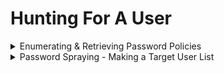 # Hunting For A User

<details>

<summary>Enumerating &#x26; Retrieving Password Policies</summary>

### **Enumerating & Retrieving - from Linux - Credentialed ⭐**

With valid domain credentials, password policy can be obtained remotely using tools like `crackmapexec` or `rpcclient`

```
dollarboysushil@htb[/htb]$ crackmapexec smb 172.16.5.5 -u avazquez -p Password123 --pass-polSMB

         172.16.5.5      445    ACADEMY-EA-DC01  [*] Windows 10.0 Build 17763 x64 (name:ACADEMY-EA-DC01) (domain:INLANEFREIGHT.LOCAL) (signing:True) (SMBv1:False)

SMB         172.16.5.5      445    ACADEMY-EA-DC01  [+] INLANEFREIGHT.LOCAL\\avazquez:Password123
SMB         172.16.5.5      445    ACADEMY-EA-DC01  [+] Dumping password info for domain: INLANEFREIGHT
SMB         172.16.5.5      445    ACADEMY-EA-DC01  Minimum password length: 8
SMB         172.16.5.5      445    ACADEMY-EA-DC01  Password history length: 24
SMB         172.16.5.5      445    ACADEMY-EA-DC01  Maximum password age: Not Set
SMB         172.16.5.5      445    ACADEMY-EA-DC01
SMB         172.16.5.5      445    ACADEMY-EA-DC01  Password Complexity Flags: 000001
SMB         172.16.5.5      445    ACADEMY-EA-DC01  	Domain Refuse Password Change: 0
SMB         172.16.5.5      445    ACADEMY-EA-DC01  	Domain Password Store Cleartext: 0
SMB         172.16.5.5      445    ACADEMY-EA-DC01  	Domain Password Lockout Admins: 0
SMB         172.16.5.5      445    ACADEMY-EA-DC01  	Domain Password No Clear Change: 0
SMB         172.16.5.5      445    ACADEMY-EA-DC01  	Domain Password No Anon Change: 0
SMB         172.16.5.5      445    ACADEMY-EA-DC01  	Domain Password Complex: 1
```

### **Enumerating the Password Policy - from Linux - SMB NULL Sessions ⭐**

Without valid credentials, we can get password policy using SMB NULL sessions

SMB NULL sessions allow an unauthenticated attacker to retrieve information from the domain, such as a complete listing of users, groups, computers, user account attributes, and the domain password policy.

* `rpcclient -U "" -N 172.16.5.5`
* then run rpc command such as `querydominfo` to confirm NULL sessions access
* then rpc command`getdompwinfo` gives us the password policy.

#### Using [enum4linux](https://labs.portcullis.co.uk/tools/enum4linux) ⭐

* `enum4linux -P 172.16.5.5` -p flag specifies for password policy

#### Using [enum4linux](https://github.com/cddmp/enum4linux-ng)-ng

* `enum4linux-ng -P 172.16.5.5 -oA ilfreight` → enum4linux-ng is rewrite of enum4linux in python with additional features like export.

### **Enumerating Null Session - from Windows**

uncommon to do null session attack from windows.

* `C:\\htb> net use \\\\DC01\\ipc$ "" /u:""` → establishing null sessions

### **Enumerating the Password Policy - from Linux - LDAP Anonymous Bind**

#### **Using ldapsearch**

* `ldapsearch -h 172.16.5.5 -x -b "DC=INLANEFREIGHT,DC=LOCAL" -s sub "*" | grep -m 1 -B 10 pwdHistoryLength`

### **Enumerating the Password Policy - from Windows ⭐**

If we are authenticated to the domain from a windows host, we can use `net.exe` to retrieve the password policy.

</details>

<details>

<summary>Password Spraying - Making a Target User List</summary>



&#x20;1️⃣ **SMB NULL Session to Pull User List**

#### **Using enum4linux**

* `enum4linux -U 172.16.5.5 | grep "user:" | cut -f2 -d"[" | cut -f1 -d"]"`

#### **Using rpcclient**

```
dollarboysushil@htb[/htb]$ rpcclient -U "" -N 172.16.5.5
rpcclient$> enumdomusers
```

#### **Using CrackMapExec --users Flag**

* `crackmapexec smb 172.16.5.5 --users`

&#x20;2️⃣ **Gathering Users with LDAP Anonymous**

#### **Using ldapsearch**

* `dollarboysushil@htb[/htb]$ ldapsearch -h 172.16.5.5 -x -b "DC=INLANEFREIGHT,DC=LOCAL" -s sub "(&(objectclass=user))" | grep sAMAccountName: | cut -f2 -d" "`

it is easier to use windapsearch

#### **Using windapsearch**

* `./windapsearch.py --dc-ip 172.16.5.5 -u "" -U`

&#x20;3️⃣ **Enumerating Users with Kerbrute ⭐**

if we have no access at all from our position in the internal network, we can use `Kerbrute` to enumerate valid AD accounts and for password spraying. this tool uses Kerberos Per-Authentication, which is much faster and stealthier

this method does not generate Windows event ID or logon failure.

The tool sends TGT requests to the domain controller without Kerberos Pre-Authentication to perform username enumeration. If the KDC responds with the error `PRINCIPAL UNKNOWN`, the username is invalid.

* `kerbrute userenum -d inlanefreight.local --dc 172.16.5.5 /opt/jsmith.txt`

\<aside> 4️⃣ **Credentialed Enumeration to Build our User List**

\</aside>

Once we get valid credential, we can use various tools to build get the user from AD

* `sudo crackmapexec smb 172.16.5.5 -u htb-student -p Academy_student_AD! --users` → this will give the list of users

</details>
